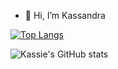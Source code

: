 - 👋 Hi, I’m Kassandra

[![Top Langs](https://github-readme-stats.vercel.app/api/top-langs/?username=kassiecam&layout=compact&theme=vue-dark)](https://github.com/kassiecam/github-readme-stats)

![Kassie's GitHub stats](https://github-readme-stats.vercel.app/api?username=kassiecam&hide=contribs,prs&theme=vue-dark)


<!---
kassiecam/kassiecam is a ✨ special ✨ repository because its `README.md` (this file) appears on your GitHub profile.
You can click the Preview link to take a look at your changes.
--->

